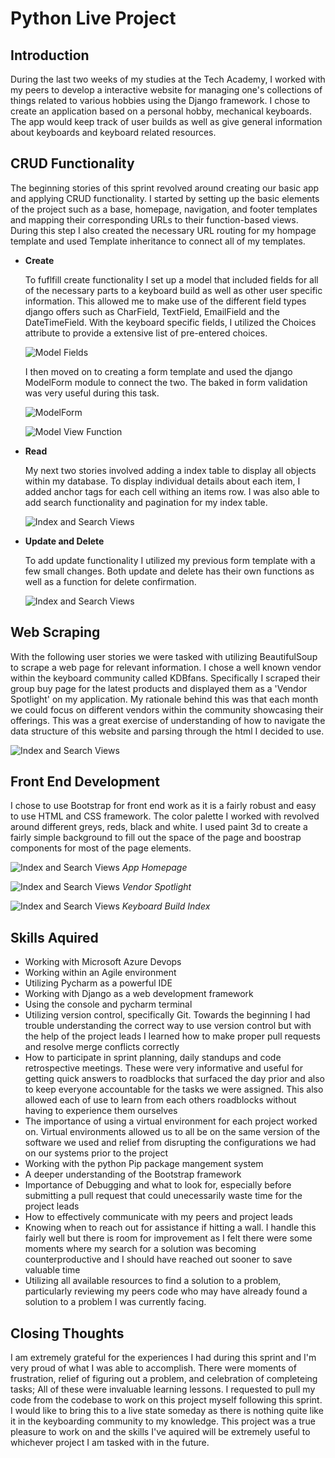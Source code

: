 # **Python Live Project**



## **Introduction**

During the last two weeks of my studies at the Tech Academy, I worked with my peers to develop a interactive website for managing one's collections of things related to various hobbies using the Django framework. I chose to create an application based on a personal hobby, mechanical keyboards. The app would keep track of user builds as well as give general information about keyboards and keyboard related resources. 


## **CRUD Functionality**

The beginning stories of this sprint revolved around creating our basic app and applying CRUD functionality. I started by setting up the basic elements of the project such as a base, homepage, navigation, and footer templates and mapping their corresponding URLs to their function-based views. During this step I also created the necessary URL routing for my hompage template and used Template inheritance to connect all of my templates.

* **Create**
    
    To fuflfill create functionality I set up a model that included fields for all of the necessary parts to a keyboard build as well as other user specific information. This allowed me to make use of the different field types django offers such as CharField, TextField, EmailField and the DateTimeField. With the keyboard specific fields, I utilized the Choices attribute to provide a extensive list of pre-entered choices. 


	![Model Fields](/images/Model_Fields.png)


    I then moved on to creating a form template and used the django ModelForm module to connect the two. The baked in form 
	validation was very useful during this task.
	

	![ModelForm](/images/story-2_model_form.png)


	![Model View Function](/images/story2_view-function.png)


* **Read**

	My next two stories involved adding a index table to display all objects within my database. To display individual details about each item, I added anchor tags for each cell withing an items row. I was also able to add search functionality and pagination for my index table.
	
	
	![Index and Search Views](/images/story3_search_index_views.png)


* **Update and Delete**

	To add update functionality I utilized my previous form template with a few small changes. Both update and delete has their own functions as well as a function for delete confirmation.
	
	
	![Index and Search Views](/images/story3_edit_delete_views.png)
	
	
## **Web Scraping**

With the following user stories we were tasked with utilizing BeautifulSoup to scrape a web page for relevant information. I chose a well known vendor within the keyboard community called KDBfans. Specifically I scraped their group buy page for the latest products and displayed them as a 'Vendor Spotlight' on my application. My rationale behind this was that each month we could focus on different vendors within the community showcasing their offerings. This was a great exercise of understanding of how to navigate the data structure of this website and parsing through the html I decided to use.


![Index and Search Views](/images/story6-7_webscraping.png)


## **Front End Development**

I chose to use Bootstrap for front end work as it is a fairly robust and easy to use HTML and CSS framework. The color palette I worked with revolved around different greys, reds, black and white. I used paint 3d to create a fairly simple background to fill out the space of the page and boostrap components for most of the page elements.


![Index and Search Views](/images/website_home_page.png)
*App Homepage*

![Index and Search Views](/images/vendor_spotlight.png)
*Vendor Spotlight*

![Index and Search Views](/images/my_builds.png)
*Keyboard Build Index*


## **Skills Aquired**


* Working with Microsoft Azure Devops
* Working within an Agile environment
* Utilizing Pycharm as a powerful IDE
* Working with Django as a web development framework
* Using the console and pycharm terminal
* Utilizing version control, specifically Git. Towards the beginning I had trouble understanding the correct way to use version 
control but with the help of the project leads I learned how to make proper pull requests and resolve merge conflicts correctly
* How to participate in sprint planning, daily standups and code retrospective meetings. These were very informative and useful 
for getting quick answers to roadblocks that surfaced the day prior and also to keep everyone accountable for the tasks we were 
assigned. This also allowed each of use to learn from each others roadblocks without having to experience them ourselves
* The importance of using a virtual environment for each project worked on. Virtual environments allowed us to all be on the 
same version of the software we used and relief from disrupting the configurations we had on our systems prior to the project
* Working with the python Pip package mangement system
* A deeper understanding of the Bootstrap framework
* Importance of Debugging and what to look for, especially before submitting a pull request that could unecessarily waste time 
for the project leads
* How to effectively communicate with my peers and project leads
* Knowing when to reach out for assistance if hitting a wall. I handle this fairly well but there is room for improvement as I 
felt there were some moments where my search for a solution was becoming counterproductive and I should have reached out sooner 
to save valuable time
* Utilizing all available resources to find a solution to a problem, particularly reviewing my peers code who may have already 
found a solution to a problem I was currently facing.


## **Closing Thoughts**


I am extremely grateful for the experiences I had during this sprint and I'm very proud of what I was able to accomplish. There were moments of frustration, relief of figuring out a problem, and celebration of completeing tasks; All of these were invaluable learning lessons. I requested to pull my code from the codebase to work on this project myself following this sprint. I would like to bring this to a live state someday as there is nothing quite like it in the keyboarding community to my knowledge. This project was a true pleasure to work on and the skills I've aquired will be extremely useful to whichever project I am tasked with in the future.
